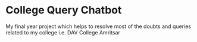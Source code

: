 # College Query Chatbot
My final year project which helps to resolve most of the doubts and queries related to my college i.e. DAV College Amritsar
